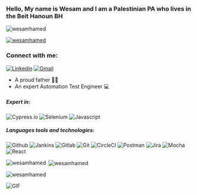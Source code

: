 ### Hello, My name is Wesam and I am a Palestinian PA who lives in the Beit Hanoun BH


<p align="left"> <img src="https://komarev.com/ghpvc/?username=wesamhamed&label=Profile%20views&color=0e75b6&style=flat" alt="wesamhamed" /> </p>

<p align="left"> <a href="https://github.com/ryo-ma/github-profile-trophy"><img src="https://github-profile-trophy.vercel.app/?username=wesamhamed" alt="wesamhamed" /></a> </p>

<h3 align="left">Connect with me:</h3>

[![Linkedin](https://img.shields.io/badge/linkedin-0077B5?style=for-the-badge&logo=linkedin&link=http://right)](https://www.linkedin.com/in/wesam-hamad-74350a120/)
[![Gmail](https://img.shields.io/badge/gmail-EA4335?style=for-the-badge&logo=gmail&link=http://right&logoColor=ffffff)](mailto:eng.wesam.m.hamed@gmail.com)


- A proud father 👨‍👧
- An expert Automation Test Engineer 💻


##### Expert in: 
![Cypress.io](https://img.shields.io/badge/Cypress.io-17202C?style=for-the-badge&logo=cypress&link=http://right)
![Selenium](https://img.shields.io/badge/Selenium-00AA01?style=for-the-badge&logo=selenium&link=http://right&logoColor=ffffff)
![Javascript](https://img.shields.io/badge/Javascript-F7DF1E?style=for-the-badge&logo=javascript&link=http://right&logoColor=000000)


##### Languages tools and technologies:
![Github](https://img.shields.io/badge/github-181717?style=for-the-badge&logo=github&link=http://right&logoColor=ffffff)
![Jankins](https://img.shields.io/badge/jenkins-D24939?style=for-the-badge&logo=jenkins&link=http://right&logoColor=ffffff)
![Gitlab](https://img.shields.io/badge/gitlab-FCA121?style=for-the-badge&logo=gitlab&link=http://right&logoColor=ffffff)
![Git](https://img.shields.io/badge/git-F05032?style=for-the-badge&logo=git&link=http://right&logoColor=ffffff)
![CircleCI](https://img.shields.io/badge/circleci-343434?style=for-the-badge&logo=circleci&link=http://right&logoColor=ffffff)
![Postman](https://img.shields.io/badge/postman-FF6C37?style=for-the-badge&logo=postman&link=http://right&logoColor=ffffff)
![Jira](https://img.shields.io/badge/jira-0052CC?style=for-the-badge&logo=jira&link=http://right&logoColor=ffffff)
![Mocha](https://img.shields.io/badge/mocha-8D6748?style=for-the-badge&logo=mocha&link=http://right&logoColor=ffffff)
![React](https://img.shields.io/badge/react-61DAFB?style=for-the-badge&logo=react&link=http://right&logoColor=ffffff)

<p><img align="left" src="https://github-readme-stats.vercel.app/api/top-langs?username=wesamhamed&show_icons=true&locale=en&layout=compact" alt="wesamhamed" /></p>

<p>&nbsp;<img align="center" src="https://github-readme-stats.vercel.app/api?username=wesamhamed&show_icons=true&locale=en" alt="wesamhamed" /></p>

<p><img align="center" src="https://github-readme-streak-stats.herokuapp.com/?user=wesamhamed&" alt="wesamhamed" /></p>

![GIF](https://media.tenor.com/-SV9TjUGabMAAAAC/hacker-python.gif)
